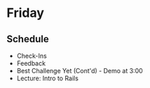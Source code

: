 # Friday

## Schedule

- Check-Ins
- Feedback
- Best Challenge Yet (Cont'd) - Demo at 3:00
- Lecture: Intro to Rails

